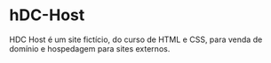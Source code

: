 # hDC-Host
HDC Host é um site fictício, do curso de HTML e CSS, para venda de domínio e hospedagem para sites externos.
